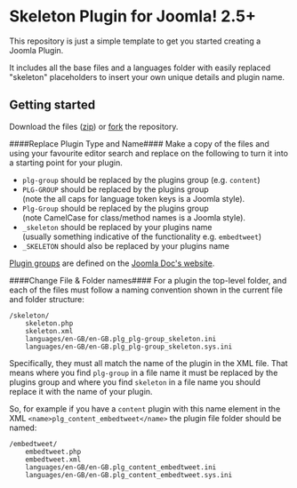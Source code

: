 Skeleton Plugin for Joomla! 2.5+
================================

This repository is just a simple template to get you started creating a Joomla Plugin.

It includes all the base files and a languages folder with easily replaced "skeleton" placeholders to insert your own unique details and plugin name.

Getting started
---------------
Download the files ([zip][3]) or [fork][4] the repository.

####Replace Plugin Type and Name####
Make a copy of the files and using your favourite editor search and replace on the following to turn it into a starting point for your plugin.

- `plg-group` should be replaced by the plugins group (e.g. `content`)
- `PLG-GROUP` should be replaced by the plugins group<br />(note the all caps for language token keys is a Joomla style).
- `Plg-Group` should be replaced by the plugins group<br />(note CamelCase for class/method names is a Joomla style).
- `_skeleton` should be replaced by your plugins name<br />(usually something indicative of the functionality e.g. `embedtweet`)
- `_SKELETON` should also be replaced by your plugins name

[Plugin groups][1] are defined on the [Joomla Doc's website][2].

####Change File & Folder names####
For a plugin the top-level folder, and each of the files must follow a naming convention shown in the current file and folder structure:

	/skeleton/
		skeleton.php
		skeleton.xml
		languages/en-GB/en-GB.plg_plg-group_skeleton.ini
		languages/en-GB/en-GB.plg_plg-group_skeleton.sys.ini

Specifically, they must all match the name of the plugin in the XML file. That means where you find `plg-group` in a file name it must be replaced by the plugins group and where you find `skeleton` in a file name you should replace it with the name of your plugin.

So, for example if you have a `content` plugin with this name element in the XML `<name>plg_content_embedtweet</name>` the plugin file folder should be named:

	/embedtweet/
		embedtweet.php
		embedtweet.xml
		languages/en-GB/en-GB.plg_content_embedtweet.ini
		languages/en-GB/en-GB.plg_content_embedtweet.sys.ini


[1]: http://docs.joomla.org/Plugin/Events
[2]: http://docs.joomla.org
[3]: https://github.com/cppl/Skeleton-Plugin-for-Joomla/archive/master.zip
[4]: https://github.com/cppl/Skeleton-Plugin-for-Joomla/fork